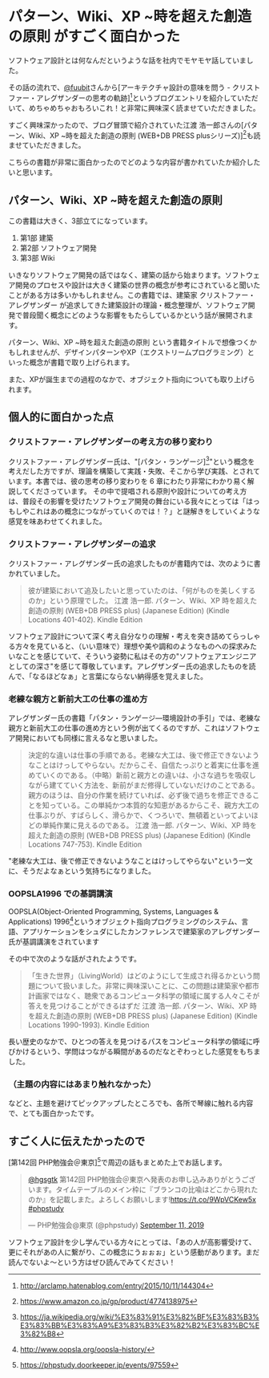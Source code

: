 # パターン、Wiki、XP ~時を超えた創造の原則 がすごく面白かった

ソフトウェア設計とは何なんだというような話を社内でモヤモヤ話していました。

その話の流れで、[@fuubit](https://twitter.com/fuubit)さんから[アーキテクチャ設計の意味を問う - クリストファー・アレグザンダーの思考の軌跡][^1]というブログエントリを紹介していただいて、めちゃめちゃおもろいこれ！と非常に興味深く読ませていただきました。

[^1]: http://arclamp.hatenablog.com/entry/2015/10/11/144304

すごく興味深かったので、ブログ冒頭で紹介されていた江渡 浩一郎さんの[パターン、Wiki、XP ~時を超えた創造の原則 (WEB+DB PRESS plusシリーズ)][^2]も読ませていただきました。

[^2]: https://www.amazon.co.jp/gp/product/4774138975

こちらの書籍が非常に面白かったのでどのような内容が書かれていたか紹介したいと思います。

## パターン、Wiki、XP ~時を超えた創造の原則

この書籍は大きく、3部立てになっています。

1. 第1部 建築
2. 第2部 ソフトウェア開発
3. 第3部 Wiki

いきなりソフトウェア開発の話ではなく、建築の話から始まります。ソフトウェア開発のプロセスや設計は大きく建築の世界の概念が参考にされていると聞いたことがある方は多いかもしれません。この書籍では、建築家 クリストファー・アレグザンダー が追求してきた建築設計の理論・概念整理が、ソフトウェア開発で普段聞く概念にどのような影響をもたらしているかという話が展開されます。

パターン、Wiki、XP ~時を超えた創造の原則 という書籍タイトルで想像つくかもしれませんが、デザインパターンやXP（エクストリームプログラミング）といった概念が書籍で取り上げられます。

また、XPが誕生までの過程のなかで、オブジェクト指向についても取り上げられます。

## 個人的に面白かった点

### クリストファー・アレグザンダーの考え方の移り変わり

クリストファー・アレグザンダー氏は、"[パタン・ランゲージ][^4]"という概念を考えだした方ですが、理論を構築して実践・失敗、そこから学び実践、とされています。本書では、彼の思考の移り変わりを 6 章にわたり非常にわかり易く解説してくださっています。
その中で提唱される原則や設計についての考え方は、普段その影響を受けたソフトウェア開発の舞台にいる我々にとっては「はっもしやこれはあの概念につながっていくのでは！？」と謎解きをしていくような感覚を味あわせてくれました。

[^4]: https://ja.wikipedia.org/wiki/%E3%83%91%E3%82%BF%E3%83%B3%E3%83%BB%E3%83%A9%E3%83%B3%E3%82%B2%E3%83%BC%E3%82%B8

### クリストファー・アレグザンダーの追求

クリストファー・アレグザンダー氏の追求したものが書籍内では、次のように書かれていました。

> 彼が建築において追及したいと思っていたのは、「何がものを美しくするのか」という原理でした。
> 江渡 浩一郎. パターン、Wiki、XP  時を超えた創造の原則 (WEB+DB PRESS plus) (Japanese Edition) (Kindle Locations 401-402). Kindle Edition

ソフトウェア設計について深く考え自分なりの理解・考えを突き詰めてらっしゃる方々を見ていると、（いい意味で）理想や美や調和のようなものへの探求みたいなことを感じていて、そういう姿勢に私はその方の"ソフトウェアエンジニアとしての深さ"を感じて尊敬しています。アレグザンダー氏の追求したものを読んで、「なるほどなぁ」と言葉にならない納得感を覚えました。

### 老練な親方と新前大工の仕事の進め方

アレグザンダー氏の書籍「パタン・ランゲージ―環境設計の手引」では、老練な親方と新前大工の仕事の進め方という例が出てくるのですが、これはソフトウェア開発においても同様に言えるなと思いました。

[^5]: https://www.amazon.co.jp/dp/4306041719

> 決定的な違いは仕事の手順である。老練な大工は、後で修正できないようなことはけっしてやらない。だからこそ、自信たっぷりと着実に仕事を進めていくのである。（中略）新前と親方との違いは、小さな過ちを吸収しながら建てていく方法を、新前がまだ修得していないだけのことである。親方のほうは、自分の作業を続けていれば、必ず後で過ちを修正できることを知っている。この単純かつ本質的な知恵があるからこそ、親方大工の仕事ぶりが、すばらしく、滑らかで、くつろいで、無頓着といってよいほどの単純作業に見えるのである。
> 江渡 浩一郎. パターン、Wiki、XP  時を超えた創造の原則 (WEB+DB PRESS plus) (Japanese Edition) (Kindle Locations 747-753). Kindle Edition

"老練な大工は、後で修正できないようなことはけっしてやらない"という一文に、そうだよなぁという気持ちになりました。

### OOPSLA1996 での基調講演

OOPSLA(Object-Oriented Programming, Systems, Languages & Applications) 1996[^6]というオブジェクト指向プログラミングのシステム、言語、アプリケーションをシュダにしたカンファレンスで建築家のアレグザンダー氏が基調講演をされています

[^6]: http://www.oopsla.org/oopsla-history/

その中で次のような話がされたようです。

> 「生きた世界」（LivingWorld）はどのようにして生成され得るかという問題について扱いました。非常に興味深いことに、この問題は建築家や都市計画家ではなく、聴衆であるコンピュータ科学の領域に属する人々こそが答えを見つけることができるはずだ
> 江渡 浩一郎. パターン、Wiki、XP  時を超えた創造の原則 (WEB+DB PRESS plus) (Japanese Edition) (Kindle Locations 1990-1993). Kindle Edition

長い歴史のなかで、ひとつの答えを見つけるパスをコンピュータ科学の領域に呼びかけるという、学問はつながる瞬間があるのだなとぞわっとした感覚をもちました。

### （主題の内容にはあまり触れなかった）

などと、主題を避けてピックアップしたところでも、各所で琴線に触れる内容で、とても面白かったです。

## すごく人に伝えたかったので

[第142回 PHP勉強会＠東京][^3]で周辺の話もまとめた上でお話します。

[^3]: https://phpstudy.doorkeeper.jp/events/97559

<blockquote class="twitter-tweet" data-partner="tweetdeck"><p lang="ja" dir="ltr"><a href="https://twitter.com/hgsgtk?ref_src=twsrc%5Etfw">@hgsgtk</a> 第142回 PHP勉強会＠東京へ発表のお申し込みありがとうございます。タイムテーブルのメイン枠に『ブランコの比喩はどこから現れたのか』を記載しまた。よろしくお願いします!<a href="https://t.co/9WpVCKew5x">https://t.co/9WpVCKew5x</a> <a href="https://twitter.com/hashtag/phpstudy?src=hash&amp;ref_src=twsrc%5Etfw">#phpstudy</a></p>&mdash; PHP勉強会@東京 (@phpstudy) <a href="https://twitter.com/phpstudy/status/1171794381881233408?ref_src=twsrc%5Etfw">September 11, 2019</a></blockquote>
<script async src="https://platform.twitter.com/widgets.js" charset="utf-8"></script>

ソフトウェア設計を少し学んでいる方々にとっては、「あの人が高影響受けて、更にそれがあの人に繋がり、この概念にうぉぉぉ」という感動があります。まだ読んでないよ〜という方はぜひ読んでみてください！
